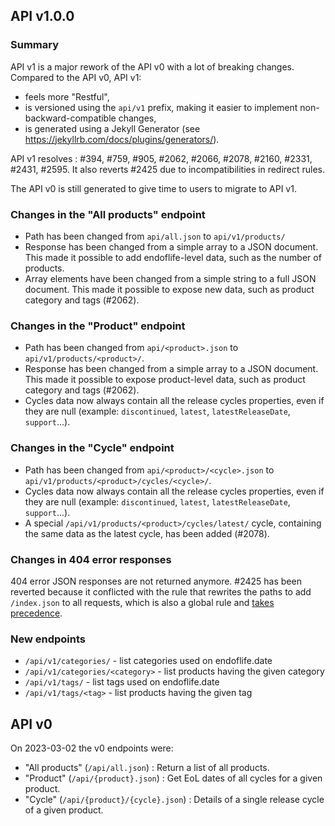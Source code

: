 ## API v1.0.0

### Summary

API v1 is a major rework of the API v0 with a lot of breaking changes. Compared to the API v0, API v1:

- feels more "Restful",
- is versioned using the `api/v1` prefix, making it easier to implement non-backward-compatible
  changes,
- is generated using a Jekyll Generator (see https://jekyllrb.com/docs/plugins/generators/).

API v1 resolves : #394, #759, #905, #2062, #2066, #2078, #2160, #2331, #2431, #2595. It also reverts
#2425 due to incompatibilities in redirect rules.

The API v0 is still generated to give time to users to migrate to API v1.

### Changes in the "All products" endpoint

- Path has been changed from `api/all.json` to `api/v1/products/`
- Response has been changed from a simple array to a JSON document. This made it possible to add endoflife-level data, such as the number of products.
- Array elements have been changed from a simple string to a full JSON document. This made it possible to expose new data, such as product category and tags (#2062).

### Changes in the "Product" endpoint

- Path has been changed from `api/<product>.json` to `api/v1/products/<product>/`.
- Response has been changed from a simple array to a JSON document. This made it possible to expose product-level data, such as product category and tags (#2062).
- Cycles data now always contain all the release cycles properties, even if they are null (example: `discontinued`, `latest`, `latestReleaseDate`, `support`...).

### Changes in the "Cycle" endpoint

- Path has been changed from `api/<product>/<cycle>.json` to `api/v1/products/<product>/cycles/<cycle>/`.
- Cycles data now always contain all the release cycles properties, even if they are null (example: `discontinued`, `latest`, `latestReleaseDate`, `support`...).
- A special `/api/v1/products/<product>/cycles/latest/` cycle, containing the same data as the latest cycle, has been added (#2078).

### Changes in 404 error responses

404 error JSON responses are not returned anymore. #2425 has been reverted because it conflicted
with the rule that rewrites the paths to add `/index.json` to all requests, which is also a global
rule and [takes precedence](https://docs.netlify.com/routing/redirects/#rule-processing-order).

### New endpoints

- `/api/v1/categories/` - list categories used on endoflife.date
- `/api/v1/categories/<category>` - list products having the given category
- `/api/v1/tags/` - list tags used on endoflife.date
- `/api/v1/tags/<tag>` - list products having the given tag



## API v0

On 2023-03-02 the v0 endpoints were:

- "All products" (`/api/all.json`) : Return a list of all products.
- "Product" (`/api/{product}.json`) : Get EoL dates of all cycles for a given product.
- "Cycle" (`/api/{product}/{cycle}.json`) : Details of a single release cycle of a given product.
